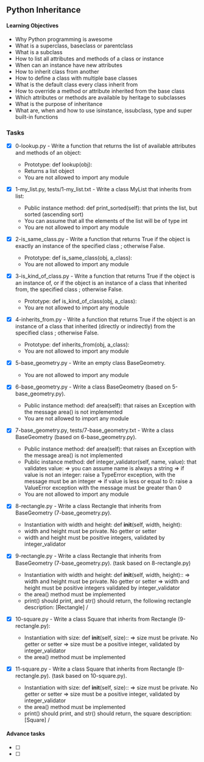 ## Python Inheritance

#### Learning Objectives
- Why Python programming is awesome
- What is a superclass, baseclass or parentclass
- What is a subclass
- How to list all attributes and methods of a class or instance
- When can an instance have new attributes
- How to inherit class from another
- How to define a class with multiple base classes
- What is the default class every class inherit from
- How to override a method or attribute inherited from the base class
- Which attributes or methods are available by heritage to subclasses
- What is the purpose of inheritance
- What are, when and how to use isinstance, issubclass, type and super built-in functions

### Tasks
- [x] 0-lookup.py - Write a function that returns the list of available attributes and methods of an object:

	- Prototype: def lookup(obj):
	- Returns a list object
	- You are not allowed to import any module
- [x] 1-my_list.py, tests/1-my_list.txt - Write a class MyList that inherits from list:

	- Public instance method: def print_sorted(self): that prints the list, but sorted (ascending sort)
	- You can assume that all the elements of the list will be of type int
	- You are not allowed to import any module
- [x] 2-is_same_class.py - Write a function that returns True if the object is exactly an instance of the specified class ; otherwise False.

	- Prototype: def is_same_class(obj, a_class):
	- You are not allowed to import any module
- [x] 3-is_kind_of_class.py - Write a function that returns True if the object is an instance of, or if the object is an instance of a class that inherited from, the specified class ; otherwise False.

	- Prototype: def is_kind_of_class(obj, a_class):
	- You are not allowed to import any module
- [x] 4-inherits_from.py - Write a function that returns True if the object is an instance of a class that inherited (directly or indirectly) from the specified class ; otherwise False.

	- Prototype: def inherits_from(obj, a_class):
	- You are not allowed to import any module
- [x] 5-base_geometry.py - Write an empty class BaseGeometry.

	- You are not allowed to import any module
- [x] 6-base_geometry.py - Write a class BaseGeometry (based on 5-base_geometry.py).

	- Public instance method: def area(self): that raises an Exception with the message area() is not implemented
	- You are not allowed to import any module
- [x] 7-base_geometry.py, tests/7-base_geometry.txt - Write a class BaseGeometry (based on 6-base_geometry.py).

	- Public instance method: def area(self): that raises an Exception with the message area() is not implemented
	- Public instance method: def integer_validator(self, name, value): that validates value:
		=> you can assume name is always a string
		=> if value is not an integer: raise a TypeError exception, with the message <name> must be an integer
		=> if value is less or equal to 0: raise a ValueError exception with the message <name> must be greater than 0
	- You are not allowed to import any module
- [x] 8-rectangle.py - Write a class Rectangle that inherits from BaseGeometry (7-base_geometry.py).

	- Instantiation with width and height: def __init__(self, width, height):
	- width and height must be private. No getter or setter
	- width and height must be positive integers, validated by integer_validator
- [x] 9-rectangle.py - Write a class Rectangle that inherits from BaseGeometry (7-base_geometry.py). (task based on 8-rectangle.py)

	- Instantiation with width and height: def __init__(self, width, height)::
		=> width and height must be private. No getter or setter
		=> width and height must be positive integers validated by integer_validator
	- the area() method must be implemented
	- print() should print, and str() should return, the following rectangle description: [Rectangle] <width>/<height>
- [x] 10-square.py - Write a class Square that inherits from Rectangle (9-rectangle.py):

	- Instantiation with size: def __init__(self, size)::
		=> size must be private. No getter or setter
		=> size must be a positive integer, validated by integer_validator
	- the area() method must be implemented
- [x] 11-square.py - Write a class Square that inherits from Rectangle (9-rectangle.py). (task based on 10-square.py).

	- Instantiation with size: def __init__(self, size)::
		=> size must be private. No getter or setter
		=> size must be a positive integer, validated by integer_validator
	- the area() method must be implemented
	- print() should print, and str() should return, the square description: [Square] <width>/<height>

#### Advance tasks
- [ ] 
- [ ]
